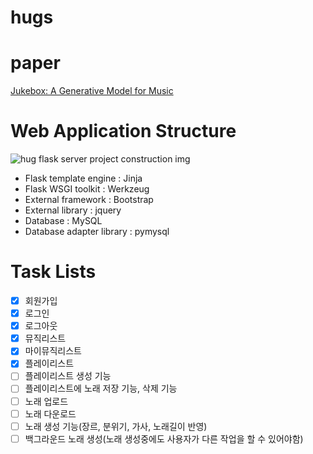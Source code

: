 # hugs

# paper

[Jukebox: A Generative Model for Music](https://cdn.openai.com/papers/jukebox.pdf)

# Web Application Structure

![hug flask server project construction img](https://user-images.githubusercontent.com/41173953/85829483-ab622e00-b7c5-11ea-82bf-6031636af112.png)

- Flask template engine : Jinja
- Flask WSGI toolkit : Werkzeug
- External framework : Bootstrap
- External library : jquery
- Database : MySQL
- Database adapter library : pymysql

# Task Lists
- [x] 회원가입
- [x] 로그인
- [x] 로그아웃
- [x] 뮤직리스트
- [x] 마이뮤직리스트
- [x] 플레이리스트
- [ ] 플레이리스트 생성 기능
- [ ] 플레이리스트에 노래 저장 기능, 삭제 기능
- [ ] 노래 업로드 
- [ ] 노래 다운로드
- [ ] 노래 생성 기능(장르, 분위기, 가사, 노래길이 반영)
- [ ] 백그라운드 노래 생성(노래 생성중에도 사용자가 다른 작업을 할 수 있어야함)
